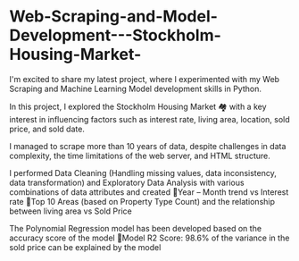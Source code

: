 # Web-Scraping-and-Model-Development---Stockholm-Housing-Market-
I'm excited to share my latest project, where I experimented with my Web Scraping and Machine Learning Model development skills in Python. 

In this project, I explored the Stockholm Housing Market 🏘️ with a key interest in influencing factors such as interest rate, living area, location, sold price, and sold date.

I managed to scrape more than 10 years of data, despite challenges in data complexity, the time limitations of the web server, and HTML structure. 

I performed Data Cleaning (Handling missing values, data inconsistency, data transformation) and Exploratory Data Analysis with various combinations of data attributes and created 
 🎯Year – Month trend vs Interest rate 
 🎯Top 10 Areas (based on Property Type Count) and the relationship between living area vs Sold Price 

The Polynomial Regression model has been developed based on the accuracy score of the model 
 🎯Model R2 Score: 98.6% of the variance in the sold price can be explained by the model 

